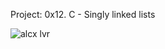 Project:
0x12. C - Singly linked lists

![alcx lvr](https://user-images.githubusercontent.com/120464576/234961682-dce20312-224e-4a95-9263-332411a7ac17.jpg)

